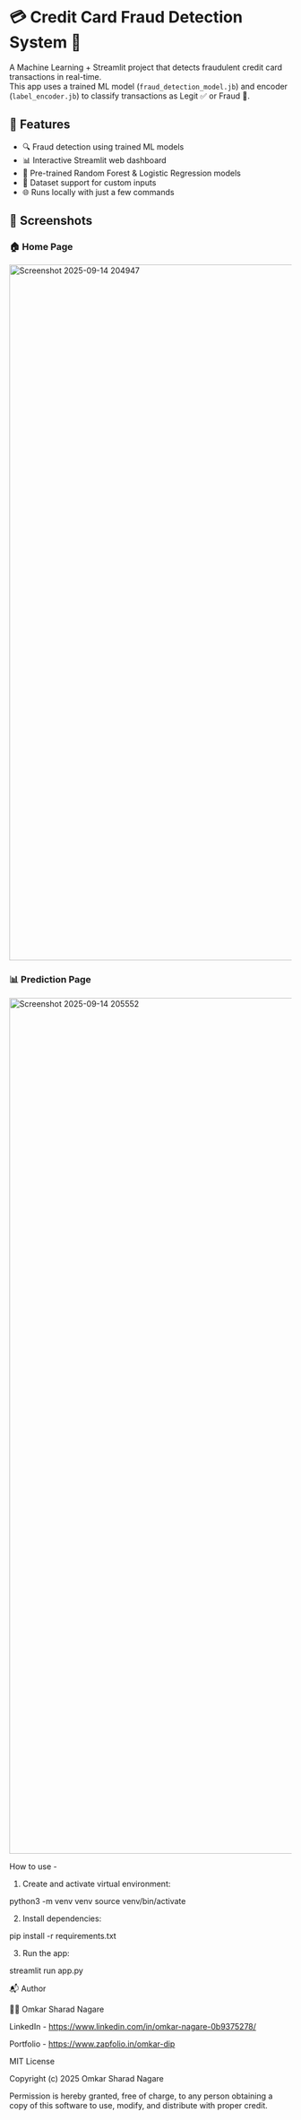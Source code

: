 # 💳 Credit Card Fraud Detection System 🔐  

A Machine Learning + Streamlit project that detects fraudulent credit card transactions in real-time.  
This app uses a trained ML model (`fraud_detection_model.jb`) and encoder (`label_encoder.jb`) to classify transactions as Legit ✅ or Fraud 🚨.  


## 🚀 Features
- 🔍 Fraud detection using trained ML models  
- 📊 Interactive Streamlit web dashboard  
- 🧠 Pre-trained Random Forest & Logistic Regression models  
- 📁 Dataset support for custom inputs  
- 🌐 Runs locally with just a few commands  


## 📸 Screenshots

### 🏠 Home Page  

<img width="790" height="1243" alt="Screenshot 2025-09-14 204947" src="https://github.com/user-attachments/assets/b640fc24-9f1a-44e4-9680-aaeb17d4525b" />



### 📊 Prediction Page  

<img width="2559" height="1529" alt="Screenshot 2025-09-14 205552" src="https://github.com/user-attachments/assets/a3a7a1a4-e100-406d-bdfa-34bf19f1b587" />



How to use -

1. Create and activate virtual environment:

python3 -m venv venv
source venv/bin/activate


2. Install dependencies:

pip install -r requirements.txt


3. Run the app:

streamlit run app.py



📬 Author

👨‍💻 Omkar Sharad Nagare

LinkedIn - https://www.linkedin.com/in/omkar-nagare-0b9375278/

Portfolio - https://www.zapfolio.in/omkar-dip




MIT License  

Copyright (c) 2025 Omkar Sharad Nagare  

Permission is hereby granted, free of charge, to any person obtaining a copy
of this software to use, modify, and distribute with proper credit.
